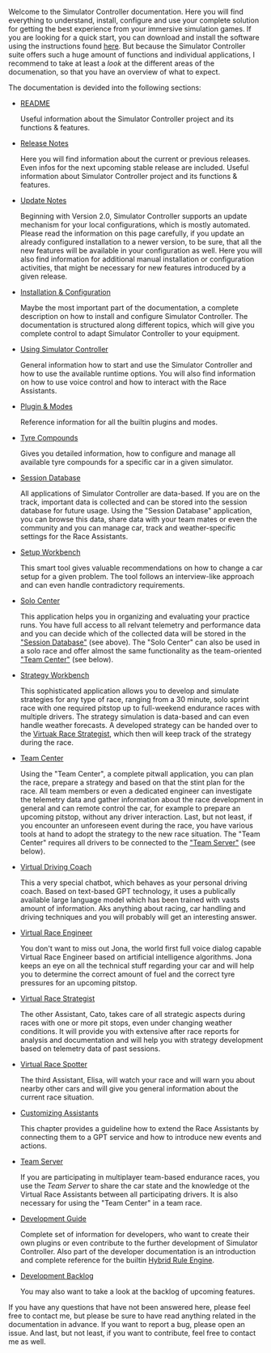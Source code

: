 Welcome to the Simulator Controller documentation. Here you will find everything to understand, install, configure and use your complete solution for getting the best experience from your immersive simulation games. If you are looking for a quick start, you can download and install the software using the instructions found [here](https://github.com/SeriousOldMan/Simulator-Controller#download-and-installation). But because the Simulator Controller suite offers such a huge amount of functions and individual applications, I recommend to take at least a *look* at the different areas of the documenation, so that you have an overview of what to expect.

The documentation is devided into the following sections:

  - [README](https://github.com/SeriousOldMan/Simulator-Controller/blob/main/README.md)
  
    Useful information about the Simulator Controller project and its functions & features. 

  - [Release Notes](https://github.com/SeriousOldMan/Simulator-Controller/wiki/Release-Notes)

    Here you will find information about the current or previous releases. Even infos for the next upcoming stable release are included. 
    Useful information about Simulator Controller project and its functions & features. 

  - [Update Notes](https://github.com/SeriousOldMan/Simulator-Controller/wiki/Update-Notes)

    Beginning with Version 2.0, Simulator Controller supports an update mechanism for your local configurations, which is mostly automated. Please read the information on this page carefully, if you update an already configured installation to a newer version, to be sure, that all the new features will be available in your configuration as well. Here you will also find information for additional manual installation or configuration activities, that might be necessary for new features introduced by a given release.
	
  - [Installation & Configuration](https://github.com/SeriousOldMan/Simulator-Controller/wiki/Installation-&-Configuration)

    Maybe the most important part of the documentation, a complete description on how to install and configure Simulator Controller. The documentation is structured along different topics, which will give you complete control to adapt Simulator Controller to your equipment.
	
  - [Using Simulator Controller](https://github.com/SeriousOldMan/Simulator-Controller/wiki/Using-Simulator-Controller)

    General information how to start and use the Simulator Controller and how to use the available runtime options.	You will also find information on how to use voice control and how to interact with the Race Assistants.
	
  - [Plugin & Modes](https://github.com/SeriousOldMan/Simulator-Controller/wiki/Plugins-&-Modes)

    Reference information for all the builtin plugins and modes.
	
  - [Tyre Compounds](https://github.com/SeriousOldMan/Simulator-Controller/wiki/Tyre-Compounds)

    Gives you detailed information, how to configure and manage all available tyre compounds for a specific car in a given simulator.

  - [Session Database](https://github.com/SeriousOldMan/Simulator-Controller/wiki/Session-Database)
  
    All applications of Simulator Controller are data-based. If you are on the track, important data is collected and can be stored into the session database for future usage. Using the "Session Database" application, you can browse this data, share data with your team mates or even the community and you can manage car, track and weather-specific settings for the Race Assistants.
	
  - [Setup Workbench](https://github.com/SeriousOldMan/Simulator-Controller/wiki/Setup-Workbench)

    This smart tool gives valuable recommendations on how to change a car setup for a given problem. The tool follows an interview-like approach and can even handle contradictory requirements.

  - [Solo Center](https://github.com/SeriousOldMan/Simulator-Controller/wiki/Solo-Center)
  
    This application helps you in organizing and evaluating your practice runs. You have full access to all relvant telemetry and performance data and you can decide which of the collected data will be stored in the ["Session Database"](https://github.com/SeriousOldMan/Simulator-Controller/wiki/Session-Database) (see above). The "Solo Center" can also be used in a solo race and offer almost the same functionality as the team-oriented ["Team Center"](https://github.com/SeriousOldMan/Simulator-Controller/wiki/Team-Center) (see below).
	
  - [Strategy Workbench](https://github.com/SeriousOldMan/Simulator-Controller/wiki/Strategy-Workbench)

    This sophisticated application allows you to develop and simulate strategies for any type of race, ranging from a 30 minute, solo sprint race with one required pitstop up to full-weekend endurance races with multiple drivers. The strategy simulation is data-based and can even handle weather forecasts. A developed strategy can be handed over to the [Virtuak Race Strategist](https://github.com/SeriousOldMan/Simulator-Controller/wiki/Virtual-Race-Strategist), which then will keep track of the strategy during the race.
	
  - [Team Center](https://github.com/SeriousOldMan/Simulator-Controller/wiki/Team-Center)
  
    Using the "Team Center", a complete pitwall application, you can plan the race, prepare a strategy and based on that the stint plan for the race. All team members or even a dedicated engineer can investigate the telemetry data and gather information about the race development in general and can remote control the car, for example to prepare an upcoming pitstop, without any driver interaction. Last, but not least, if you encounter an unforeseen event during the race, you have various tools at hand to adopt the strategy to the new race situation. The "Team Center" requires all drivers to be connected to the ["Team Server"](https://github.com/SeriousOldMan/Simulator-Controller/wiki/Team-Server) (see below).
  
  - [Virtual Driving Coach](https://github.com/SeriousOldMan/Simulator-Controller/wiki/Virtual-Driving-Coach)

    This a very special chatbot, which behaves as your personal driving coach. Based on text-based GPT technology, it uses a publically available large language model which has been trained with vasts amount of information. Aks anything about racing, car handling and driving techniques and you will probably will get an interesting answer.
	
  - [Virtual Race Engineer](https://github.com/SeriousOldMan/Simulator-Controller/wiki/Virtual-Race-Engineer)

    You don't want to miss out Jona, the world first full voice dialog capable Virtual Race Engineer based on artificial intelligence algorithms. Jona keeps an eye on all the technical stuff regarding your car and will help you to determine the correct amount of fuel and the correct tyre pressures for an upcoming pitstop.
	
  - [Virtual Race Strategist](https://github.com/SeriousOldMan/Simulator-Controller/wiki/Virtual-Race-Strategist)

    The other Assistant, Cato, takes care of all strategic aspects during races with one or more pit stops, even under changing weather conditions. It will provide you with extensive after race reports for analysis and documentation and will help you with strategy development based on telemetry data of past sessions.
	
  - [Virtual Race Spotter](https://github.com/SeriousOldMan/Simulator-Controller/wiki/Virtual-Race-Spotter)

    The third Assistant, Elisa, will watch your race and will warn you about nearby other cars and will give you general information about the current race situation.
	
  - [Customizing Assistants](https://github.com/SeriousOldMan/Simulator-Controller/wiki/Customizing-Assistants)

    This chapter provides a guideline how to extend the Race Assistants by connecting them to a GPT service and how to introduce new events and actions.
	
  - [Team Server](https://github.com/SeriousOldMan/Simulator-Controller/wiki/Team-Server)

    If you are participating in multiplayer team-based endurance races, you use the *Team Server* to share the car state and the knowledge ot the Virtual Race Assistants between all participating drivers. It is also necessary for using the "Team Center" in a team race.
	
  - [Development Guide](https://github.com/SeriousOldMan/Simulator-Controller/wiki/Development-Overview-&-Concepts)

    Complete set of information for developers, who want to create their own plugins or even contribute to the further development of Simulator Controller. Also part of the developer documentation is an introduction and complete reference for the builtin [Hybrid Rule Engine](https://github.com/SeriousOldMan/Simulator-Controller/wiki/Rule-Engine).
	
  - [Development Backlog](https://github.com/SeriousOldMan/Simulator-Controller/wiki/Backlog)

    You may also want to take a look at the backlog of upcoming features.
  
If you have any questions that have not been answered here, please feel free to contact me, but please be sure to have read anything related in the documentation in advance. If you want to report a bug, please open an issue. And last, but not least, if you want to contribute, feel free to contact me as well.